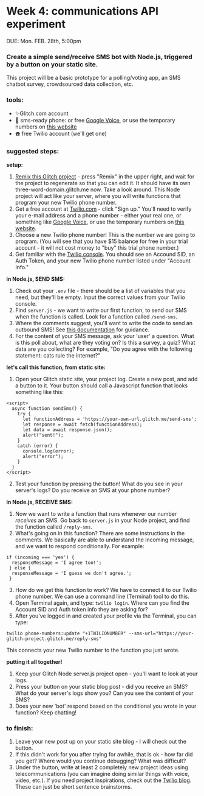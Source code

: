 # Week 4: communications API experiment

DUE: Mon. FEB. 28th, 5:00pm

### Create a simple send/receive SMS bot with Node.js, triggered by a button on your static site. 

This project will be a basic prototype for a polling/voting app, an SMS chatbot survey, crowdsourced data collection, etc. 

### tools:

 - ✨Glitch.com account
 - 📱 sms-ready phone: or free [Google Voice](https://voice.google.com), or use the temporary numbers on [this website](https://receive-sms-free.cc/)
 - ☎️ free Twilio account (we'll get one)

### suggested steps:

**setup:**

1. <a href="https://glitch.com/edit/#!/blushing-rose-turnover" target="blank">Remix this Glitch project</a> - press "Remix" in the upper right, and wait for the project to regenerate so that you can edit it. It should have its own three-word-domain.glitch.me now. Take a look around. This Node project will act like your server, where you will write functions that program your new Twilio phone number.
2. Get a free account at [Twilio.com](https://twilio.com) - click "Sign up." You'll need to verify your e-mail address and a phone number - either your real one, or something like [Google Voice](https://voice.google.com), or use the temporary numbers on [this website](https://receive-sms-free.cc/).
3. Choose a new Twilio phone number! This is the number we are going to program. (You will see that you have $15 balance for free in your trial account - it will not cost money to "buy" this trial phone number.)
4. Get familiar with the [Twilio console](https://twilio.com/console). You should see an Accound SID, an Auth Token, and your new Twilio phone number listed under "Account Info."

**in Node.js, SEND SMS:**
1. Check out your `.env` file - there should be a list of variables that you need, but they'll be empty. Input the correct values from your Twilio console. 
2. Find `server.js` - we want to write our first function, to send our SMS when the function is called. Look for a function called `/send-sms`.
3. Where the comments suggest, you'll want to write the code to send an outbound SMS! See [this documentation](https://www.twilio.com/docs/sms/quickstart/node#send-an-outbound-sms-message-with-nodejs) for guidance.
4. For the content of your SMS message, ask your 'user' a question. What is this poll about, what are they voting on? Is this a survey, a quiz? What data are you collecting? For example, "Do you agree with the following statement: cats rule the internet?"

**let's call this function, from static site:**

1. Open your Glitch static site, your project log. Create a new post, and add a button to it.  Your button should call a Javascript function that looks something like this:
```
<script>
  async function sendSms() {
    try {
      let functionAddress = 'https://your-own-url.glitch.me/send-sms';
      let response = await fetch(functionAddress);
      let data = await response.json();
      alert("sent!");
    }
    catch (error) {
      console.log(error);
      alert("error");
    }  
  }
</script>
```
2. Test your function by pressing the button! What do you see in your server's logs? Do you receive an SMS at your phone number?

**in Node.js, RECEIVE SMS:**
1. Now we want to write a function that runs whenever our number _receives_ an SMS. Go back to `server.js` in your Node project, and find the function called `/reply-sms`.
2. What's going on in this function? There are some instructions in the comments. We basically are able to understand the incoming message, and we want to respond conditionally.  For example: 
```
if (incoming === 'yes') {
  responseMessage = 'I agree too!';
 } else {
  responseMessage = 'I guess we don't agree.';
 }
 ```
 3. How do we get this function to work? We have to connect it to our Twilio phone number. We can use a command line (Terminal) tool to do this.
 4. Open Terminal again, and type: `twilio login`. Where can you find the Account SID and Auth token info they are asking for?
 5. After you've logged in and created your profile via the Terminal, you can type:
 ```
 twilio phone-numbers:update "+1TWILIONUMBER" --sms-url="https://your-glitch-project.glitch.me/reply-sms"
 ```
 This connects your new Twilio number to the function you just wrote. 
 
 **putting it all together!**
 1. Keep your Glitch Node server.js project open - you'll want to look at your logs.
 2. Press your button on your static blog post - did you receive an SMS? What do your server's logs show you? Can you see the content of your SMS?
 3. Does your new 'bot' respond based on the conditional you wrote in your function? Keep chatting!


### to finish:

1. Leave your new post up on your static site blog - I will check out the button.
2. If this didn't work for you after trying for awhile, that is ok - how far did you get? Where would you continue debugging? What was difficult?
3. Under the button, write at least 2 completely new project ideas using telecommunications (you can imagine doing similar things with voice, video, etc.).  If you need project inspirations, check out the [Twilio blog](https://www.twilio.com/blog). These can just be short sentence brainstorms.
